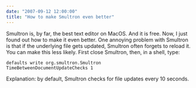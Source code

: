 ```yaml
---
date: "2007-09-12 12:00:00"
title: "How to make Smultron even better"
---
```




Smultron is, by far, the best text editor on MacOS. And it is free. Now, I just found out how to make it even better. One annoying problem with Smultron is that if the underlying file gets updated, Smultron often forgets to reload it. You can make this less likely. First close Smultron, then, in a shell, type:

<code>defaults write org.smultron.Smultron TimeBetweenDocumentUpdateChecks 1</code>

Explanation: by default, Smultron checks for file updates every 10 seconds.


